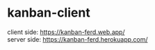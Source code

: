 # kanban-client

client side: https://kanban-ferd.web.app/  
server side: https://kanban-ferd.herokuapp.com/
